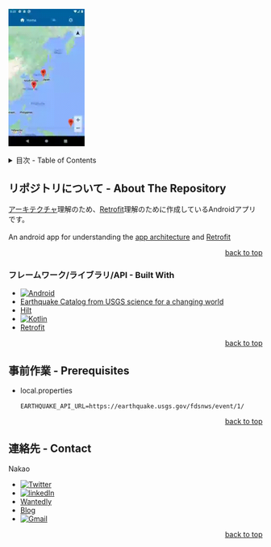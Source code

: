 <a name="readme-top"></a>

<img
  src=https://github.com/NakaoKisho/clean-architecture/blob/master/images/architecture_app_Nexus5.gif
  width="30%"
  height="50%"
/>

<!-- TABLE OF CONTENTS -->
<details>
  <summary>目次 - Table of Contents</summary>
  <ol>
    <li>
      <a href="#リポジトリについて---about-the-repository">リポジトリについて - About The Repository</a>
      <ul>
        <li><a href="#フレームワークライブラリapi---built-with">フレームワーク/ライブラリ/API - Built With</a></li>
      </ul>
    </li>
    <li>
      <a href="#事前作業---prerequisites">事前作業 - Prerequisites</a>
    </li>
    <li><a href="#連絡先---contact">連絡先 - Contact</a></li>
  </ol>
</details>


## リポジトリについて - About The Repository
[アーキテクチャ][Android-architecture-ja-url]理解のため、[Retrofit][Retrofit-url]理解のために作成しているAndroidアプリです。<br>
<br>
An android app for understanding the [app architecture][Android-architecture-en-url] and [Retrofit][Retrofit-url]
<p align="right"><a href="#readme-top">back to top</a></p>

### フレームワーク/ライブラリ/API - Built With
* [![Android][Android]][Android-url]
* [Earthquake Catalog from USGS science for a changing world][Earthquake-catalog-web-api-url]
* [Hilt][Hilt-url]
* [![Kotlin][Kotlin]][Kotlin-url]
* [Retrofit][Retrofit-url]
<p align="right"><a href="#readme-top">back to top</a></p>

## 事前作業 - Prerequisites
* local.properties
  ```
  EARTHQUAKE_API_URL=https://earthquake.usgs.gov/fdsnws/event/1/
  ```
<p align="right"><a href="#readme-top">back to top</a></p>

## 連絡先 - Contact
Nakao
* [![Twitter][Twitter]][Twitter-url]
* [![linkedIn][LinkedIn]][LinkedIn-url]
* [Wantedly][Wantedly-url]
* [Blog][vegcale-blog-url]
* [![Gmail][Gmail]](mailto:vegcale@gmail.com)
<p align="right"><a href="#readme-top">back to top</a></p>

<!-- IMAGES -->
[Android]: https://img.shields.io/badge/Android-3DDC84?style=for-the-badge&logo=android&logoColor=white
[Gmail]: https://img.shields.io/badge/Gmail-D14836?style=for-the-badge&logo=gmail&logoColor=white
[Kotlin]: https://img.shields.io/badge/Kotlin-0095D5?&style=for-the-badge&logo=kotlin&logoColor=white
[LinkedIn]: https://img.shields.io/badge/LinkedIn-0077B5?style=for-the-badge&logo=linkedin&logoColor=white
[Twitter]: https://img.shields.io/badge/Twitter-1DA1F2?style=for-the-badge&logo=twitter&logoColor=white

<!-- MARKDOWN LINKS -->
[Android-architecture-ja-url]: https://developer.android.com/topic/architecture/intro?hl=ja
[Android-architecture-en-url]: https://developer.android.com/topic/architecture/intro?hl=en
[Android-url]: https://developer.android.com/?gclid=Cj0KCQjwtamlBhD3ARIsAARoaEyq371HcYIsNnendclD_y01sOy5Yjd8YU6xRSa3LqhgAIfdApUzp8gaAs7mEALw_wcB&gclsrc=aw.ds&hl=ja
[Earthquake-catalog-web-api-url]: https://earthquake.usgs.gov/fdsnws/event/1/#kmlanimated
[Hilt-url]: https://dagger.dev/hilt/
[Kotlin-url]: https://kotlinlang.org/docs/android-overview.html
[LinkedIn-url]: https://www.linkedin.com/in/kisho-nakao/
[Retrofit-url]: https://square.github.io/retrofit/
[Twitter-url]: https://twitter.com/@OCL89894812
[vegcale-blog-url]: https://vegcale.com/home/
[Wantedly-url]: https://www.wantedly.com/id/kisho_nakao
